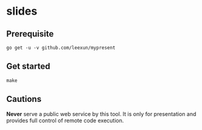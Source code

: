 # slides

## Prerequisite

```
go get -u -v github.com/leexun/mypresent
```

## Get started

```
make
```

## Cautions
<b>Never</b> serve a public web service by this tool. It is only for presentation and provides full control of remote code execution.


